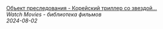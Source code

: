 <!--2024-08-02 12:53:56-->
<div class="yb">
  <a class="nodecor" href="/posts.html?filmy/obekt_presledovaniya_-_korejskij_triller_so_zvezdoj_nevinovnoj_film_onlajn">
    <img class="preview" data-videoid="EzyafSBoU9M" src="https://i2.ytimg.com/vi/EzyafSBoU9M/hqdefault.jpg" align="middle" alt="">
  </a>
  <div class="inlbl text">
    <a class="nodecor" href="/posts.html?filmy/obekt_presledovaniya_-_korejskij_triller_so_zvezdoj_nevinovnoj_film_onlajn">Объект преследования  - Корейский триллер со звездой...</a><br>
    <i class="smaller2">Watch Movies - библиотека фильмов</i><br>
    <i class="smaller3">2024-08-02</i>
  </div>
</div>
